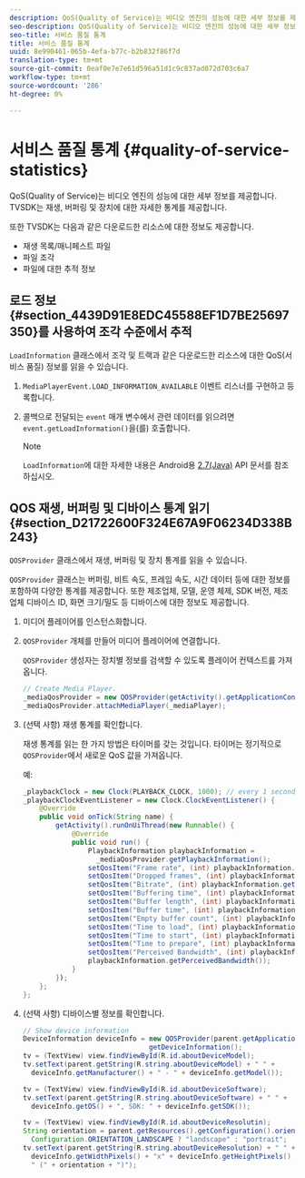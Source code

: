 ```yaml
---
description: QoS(Quality of Service)는 비디오 엔진의 성능에 대한 세부 정보를 제공합니다. TVSDK는 재생, 버퍼링 및 장치에 대한 자세한 통계를 제공합니다.
seo-description: QoS(Quality of Service)는 비디오 엔진의 성능에 대한 세부 정보를 제공합니다. TVSDK는 재생, 버퍼링 및 장치에 대한 자세한 통계를 제공합니다.
seo-title: 서비스 품질 통계
title: 서비스 품질 통계
uuid: 8e990461-065b-4efa-b77c-b2b832f86f7d
translation-type: tm+mt
source-git-commit: 0eaf0e7e7e61d596a51d1c9c837ad072d703c6a7
workflow-type: tm+mt
source-wordcount: '286'
ht-degree: 0%

---
```



# 서비스 품질 통계 {#quality-of-service-statistics}

QoS(Quality of Service)는 비디오 엔진의 성능에 대한 세부 정보를 제공합니다. TVSDK는 재생, 버퍼링 및 장치에 대한 자세한 통계를 제공합니다.

또한 TVSDK는 다음과 같은 다운로드한 리소스에 대한 정보도 제공합니다.

* 재생 목록/매니페스트 파일
* 파일 조각
* 파일에 대한 추적 정보

## 로드 정보 {#section_4439D91E8EDC45588EF1D7BE25697350}를 사용하여 조각 수준에서 추적

`LoadInformation` 클래스에서 조각 및 트랙과 같은 다운로드한 리소스에 대한 QoS(서비스 품질) 정보를 읽을 수 있습니다.

1. `MediaPlayerEvent.LOAD_INFORMATION_AVAILABLE` 이벤트 리스너를 구현하고 등록합니다.
1. 콜백으로 전달되는 `event` 매개 변수에서 관련 데이터를 읽으려면 `event.getLoadInformation()`을(를) 호출합니다.

   >[!NOTE]
   >
   >`LoadInformation`에 대한 자세한 내용은 Android용 [2.7(Java)](https://help.adobe.com/en_US/primetime/api/psdk/javadoc_2.7/index.html) API 문서를 참조하십시오.

## QOS 재생, 버퍼링 및 디바이스 통계 읽기 {#section_D21722600F324E67A9F06234D338B243}

`QOSProvider` 클래스에서 재생, 버퍼링 및 장치 통계를 읽을 수 있습니다.

`QOSProvider` 클래스는 버퍼링, 비트 속도, 프레임 속도, 시간 데이터 등에 대한 정보를 포함하여 다양한 통계를 제공합니다. 또한 제조업체, 모델, 운영 체제, SDK 버전, 제조업체 디바이스 ID, 화면 크기/밀도 등 디바이스에 대한 정보도 제공합니다.

1. 미디어 플레이어를 인스턴스화합니다.
1. `QOSProvider` 개체를 만들어 미디어 플레이어에 연결합니다.

   `QOSProvider` 생성자는 장치별 정보를 검색할 수 있도록 플레이어 컨텍스트를 가져옵니다.

   ```java
   // Create Media Player. 
   _mediaQosProvider = new QOSProvider(getActivity().getApplicationContext()); 
   _mediaQosProvider.attachMediaPlayer(_mediaPlayer);
   ```

1. (선택 사항) 재생 통계를 확인합니다.

   재생 통계를 읽는 한 가지 방법은 타이머를 갖는 것입니다. 타이머는 정기적으로 `QOSProvider`에서 새로운 QoS 값을 가져옵니다.

   예:

   ```java
   _playbackClock = new Clock(PLAYBACK_CLOCK, 1000); // every 1 second 
   _playbackClockEventListener = new Clock.ClockEventListener() { 
       @Override 
       public void onTick(String name) { 
           getActivity().runOnUiThread(new Runnable() { 
               @Override 
               public void run() { 
                   PlaybackInformation playbackInformation =  
                     _mediaQosProvider.getPlaybackInformation();  
                   setQosItem("Frame rate", (int) playbackInformation.getFrameRate());  
                   setQosItem("Dropped frames", (int) playbackInformation.getDroppedFrameCount()); 
                   setQosItem("Bitrate", (int) playbackInformation.getBitrate()); 
                   setQosItem("Buffering time", (int) playbackInformation.getBufferingTime());  
                   setQosItem("Buffer length", (int) playbackInformation.getBufferLength());  
                   setQosItem("Buffer time", (int) playbackInformation.getBufferTime());  
                   setQosItem("Empty buffer count", (int) playbackInformation.getEmptyBufferCount());  
                   setQosItem("Time to load", (int) playbackInformation.getTimeToLoad());  
                   setQosItem("Time to start", (int) playbackInformation.getTimeToStart()); 
                   setQosItem("Time to prepare", (int) playbackInformation.getTimeToPrepare()); 
                   setQosItem("Perceived Bandwidth", (int) playbackInformation.getPerceivedBandwidth());   
                   playbackInformation.getPerceivedBandwidth()); 
               } 
           }); 
       }; 
   }; 
   ```

1. (선택 사항) 디바이스별 정보를 확인합니다.

   ```java
   // Show device information 
   DeviceInformation deviceInfo = new QOSProvider(parent.getApplicationContext()). 
                                  getDeviceInformation(); 
   tv = (TextView) view.findViewById(R.id.aboutDeviceModel); 
   tv.setText(parent.getString(R.string.aboutDeviceModel) + " " +  
     deviceInfo.getManufacturer() + " - " + deviceInfo.getModel()); 
   
   tv = (TextView) view.findViewById(R.id.aboutDeviceSoftware); 
   tv.setText(parent.getString(R.string.aboutDeviceSoftware) + " " +  
     deviceInfo.getOS() + ", SDK: " + deviceInfo.getSDK()); 
   
   tv = (TextView) view.findViewById(R.id.aboutDeviceResolutin); 
   String orientation = parent.getResources().getConfiguration().orientation ==  
     Configuration.ORIENTATION_LANDSCAPE ? "landscape" : "portrait"; 
   tv.setText(parent.getString(R.string.aboutDeviceResolution) + " " +  
     deviceInfo.getWidthPixels() + "x" + deviceInfo.getHeightPixels() +  
     " (" + orientation + ")"); 
   ```

